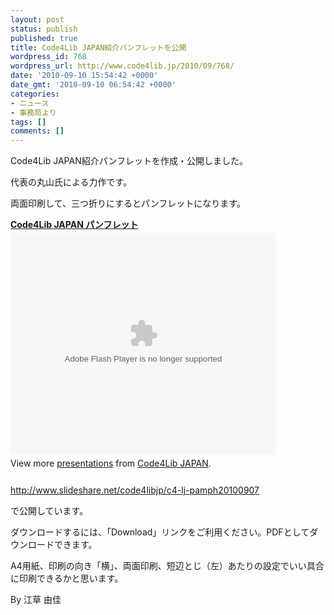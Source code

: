 ```yaml
---
layout: post
status: publish
published: true
title: Code4Lib JAPAN紹介パンフレットを公開
wordpress_id: 768
wordpress_url: http://www.code4lib.jp/2010/09/768/
date: '2010-09-10 15:54:42 +0000'
date_gmt: '2010-09-10 06:54:42 +0000'
categories:
- ニュース
- 事務局より
tags: []
comments: []
---
```

<div class="section">
<p>Code4Lib JAPAN紹介パンフレットを作成・公開しました。</p>
<p>代表の丸山氏による力作です。</p>
<p>両面印刷して、三つ折りにするとパンフレットになります。</p>
<p>
<div style="width:425px" id="__ss_5151248"><strong style="display:block;margin:12px 0 4px"><a href="http://www.slideshare.net/code4libjp/c4-lj-pamph20100907" title="Code4Lib JAPAN パンフレット">Code4Lib JAPAN パンフレット</a></strong><object id="__sse5151248" width="425" height="355"><param name="movie" value="http://static.slidesharecdn.com/swf/ssplayer2.swf?doc=c4ljpamph20100907-100907214702-phpapp01&stripped_title=c4-lj-pamph20100907" ></param><param name="allowFullScreen" value="true"></param><param name="allowScriptAccess" value="always"></param><embed name="__sse5151248" src="http://static.slidesharecdn.com/swf/ssplayer2.swf?doc=c4ljpamph20100907-100907214702-phpapp01&stripped_title=c4-lj-pamph20100907" type="application/x-shockwave-flash" allowscriptaccess="always" allowfullscreen="true" width="425" height="355"></embed></object>
<div style="padding:5px 0 12px">View more <a href="http://www.slideshare.net/">presentations</a> from <a href="http://www.slideshare.net/code4libjp">Code4Lib JAPAN</a>.</div>
</div>
<p><a href="http://www.slideshare.net/code4libjp/c4-lj-pamph20100907" target="_blank">http://www.slideshare.net/code4libjp/c4-lj-pamph20100907</a></p>
<p>で公開しています。</p>
<p>ダウンロードするには、「Download」リンクをご利用ください。PDFとしてダウンロードできます。</p>
<p>A4用紙、印刷の向き「横」、両面印刷、短辺とじ（左）あたりの設定でいい具合に印刷できるかと思います。</p>
<p>By 江草 由佳</p>
</div>
